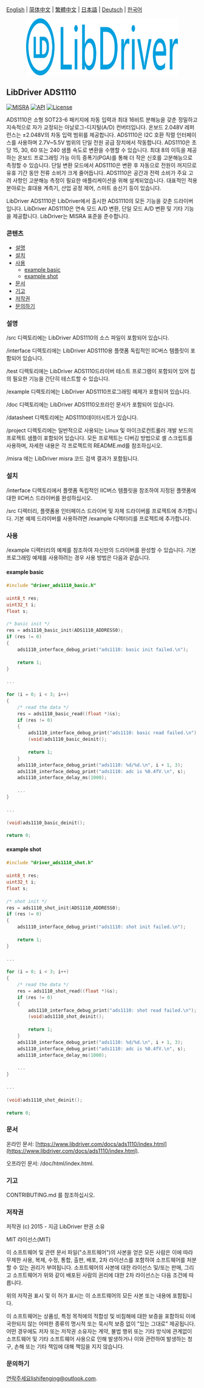 [English](/README.md) | [ 简体中文](/README_zh-Hans.md) | [繁體中文](/README_zh-Hant.md) | [日本語](/README_ja.md) | [Deutsch](/README_de.md) | [한국어](/README_ko.md)

<div align=center>
<img src="/doc/image/logo.svg" width="400" height="150"/>
</div>

## LibDriver ADS1110

[![MISRA](https://img.shields.io/badge/misra-compliant-brightgreen.svg)](/misra/README.md) [![API](https://img.shields.io/badge/api-reference-blue.svg)](https://www.libdriver.com/docs/ads1110/index.html) [![License](https://img.shields.io/badge/license-MIT-brightgreen.svg)](/LICENSE)

ADS1110은 소형 SOT23-6 패키지에 차동 입력과 최대 16비트 분해능을 갖춘 정밀하고 지속적으로 자가 교정되는 아날로그-디지털(A/D) 컨버터입니다. 온보드 2.048V 레퍼런스는 ±2.048V의 차동 입력 범위를 제공합니다. ADS1110은 I2C 호환 직렬 인터페이스를 사용하며 2.7V~5.5V 범위의 단일 전원 공급 장치에서 작동합니다. ADS1110은 초당 15, 30, 60 또는 240 샘플 속도로 변환을 수행할 수 있습니다. 최대 8의 이득을 제공하는 온보드 프로그래밍 가능 이득 증폭기(PGA)를 통해 더 작은 신호를 고분해능으로 측정할 수 있습니다. 단일 변환 모드에서 ADS1110은 변환 후 자동으로 전원이 꺼지므로 유휴 기간 동안 전류 소비가 크게 줄어듭니다. ADS1110은 공간과 전력 소비가 주요 고려 사항인 고분해능 측정이 필요한 애플리케이션을 위해 설계되었습니다. 대표적인 적용 분야로는 휴대용 계측기, 산업 공정 제어, 스마트 송신기 등이 있습니다.

LibDriver ADS1110은 LibDriver에서 출시한 ADS1110의 모든 기능을 갖춘 드라이버입니다. LibDriver ADS1110은 연속 모드 A/D 변환, 단일 모드 A/D 변환 및 기타 기능을 제공합니다. LibDriver는 MISRA 표준을 준수합니다.

### 콘텐츠

  - [설명](#설명)
  - [설치](#설치)
  - [사용](#사용)
    - [example basic](#example-basic)
    - [example shot](#example-shot)
  - [문서](#문서)
  - [기고](#기고)
  - [저작권](#저작권)
  - [문의하기](#문의하기)

### 설명

/src 디렉토리에는 LibDriver ADS1110의 소스 파일이 포함되어 있습니다.

/interface 디렉토리에는 LibDriver ADS1110용 플랫폼 독립적인 IIC버스 템플릿이 포함되어 있습니다.

/test 디렉토리에는 LibDriver ADS1110드라이버 테스트 프로그램이 포함되어 있어 칩의 필요한 기능을 간단히 테스트할 수 있습니다.

/example 디렉토리에는 LibDriver ADS1110프로그래밍 예제가 포함되어 있습니다.

/doc 디렉토리에는 LibDriver ADS1110오프라인 문서가 포함되어 있습니다.

/datasheet 디렉토리에는 ADS1110데이터시트가 있습니다.

/project 디렉토리에는 일반적으로 사용되는 Linux 및 마이크로컨트롤러 개발 보드의 프로젝트 샘플이 포함되어 있습니다. 모든 프로젝트는 디버깅 방법으로 셸 스크립트를 사용하며, 자세한 내용은 각 프로젝트의 README.md를 참조하십시오.

/misra 에는 LibDriver misra 코드 검색 결과가 포함됩니다.

### 설치

/interface 디렉토리에서 플랫폼 독립적인 IIC버스 템플릿을 참조하여 지정된 플랫폼에 대한 IIC버스 드라이버를 완성하십시오.

/src 디렉터리, 플랫폼용 인터페이스 드라이버 및 자체 드라이버를 프로젝트에 추가합니다. 기본 예제 드라이버를 사용하려면 /example 디렉터리를 프로젝트에 추가합니다.

### 사용

/example 디렉터리의 예제를 참조하여 자신만의 드라이버를 완성할 수 있습니다. 기본 프로그래밍 예제를 사용하려는 경우 사용 방법은 다음과 같습니다.

#### example basic

```C
#include "driver_ads1110_basic.h"

uint8_t res;
uint32_t i;
float s;

/* basic init */
res = ads1110_basic_init(ADS1110_ADDRESS0);
if (res != 0)
{
    ads1110_interface_debug_print("ads1110: basic init failed.\n");

    return 1;
}

...
    
for (i = 0; i < 3; i++)
{
    /* read the data */
    res = ads1110_basic_read((float *)&s);
    if (res != 0)
    {
        ads1110_interface_debug_print("ads1110: basic read failed.\n");
        (void)ads1110_basic_deinit();

        return 1;
    }
    ads1110_interface_debug_print("ads1110: %d/%d.\n", i + 1, 3);
    ads1110_interface_debug_print("ads1110: adc is %0.4fV.\n", s);
    ads1110_interface_delay_ms(1000);
    
    ...
}

...
    
(void)ads1110_basic_deinit();

return 0;
```

#### example shot

```C
#include "driver_ads1110_shot.h"

uint8_t res;
uint32_t i;
float s;

/* shot init */
res = ads1110_shot_init(ADS1110_ADDRESS0);
if (res != 0)
{
    ads1110_interface_debug_print("ads1110: shot init failed.\n");

    return 1;
}

...
    
for (i = 0; i < 3; i++)
{
    /* read the data */
    res = ads1110_shot_read((float *)&s);
    if (res != 0)
    {
        ads1110_interface_debug_print("ads1110: shot read failed.\n");
        (void)ads1110_shot_deinit();

        return 1;
    }
    ads1110_interface_debug_print("ads1110: %d/%d.\n", i + 1, 3);
    ads1110_interface_debug_print("ads1110: adc is %0.4fV.\n", s);
    ads1110_interface_delay_ms(1000);
    
    ...
}

...
    
(void)ads1110_shot_deinit();

return 0;
```

### 문서

온라인 문서: [https://www.libdriver.com/docs/ads1110/index.html](https://www.libdriver.com/docs/ads1110/index.html).

오프라인 문서: /doc/html/index.html.

### 기고

CONTRIBUTING.md 를 참조하십시오.

### 저작권

저작권 (c) 2015 - 지금 LibDriver 판권 소유

MIT 라이선스(MIT)

이 소프트웨어 및 관련 문서 파일("소프트웨어")의 사본을 얻은 모든 사람은 이에 따라 무제한 사용, 복제, 수정, 통합, 출판, 배포, 2차 라이선스를 포함하여 소프트웨어를 처분할 수 있는 권리가 부여됩니다. 소프트웨어의 사본에 대한 라이선스 및/또는 판매, 그리고 소프트웨어가 위와 같이 배포된 사람의 권리에 대한 2차 라이선스는 다음 조건에 따릅니다.

위의 저작권 표시 및 이 허가 표시는 이 소프트웨어의 모든 사본 또는 내용에 포함됩니다.

이 소프트웨어는 상품성, 특정 목적에의 적합성 및 비침해에 대한 보증을 포함하되 이에 국한되지 않는 어떠한 종류의 명시적 또는 묵시적 보증 없이 "있는 그대로" 제공됩니다. 어떤 경우에도 저자 또는 저작권 소유자는 계약, 불법 행위 또는 기타 방식에 관계없이 소프트웨어 및 기타 소프트웨어 사용으로 인해 발생하거나 이와 관련하여 발생하는 청구, 손해 또는 기타 책임에 대해 책임을 지지 않습니다.

### 문의하기

연락주세요lishifenging@outlook.com.